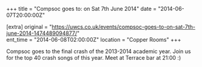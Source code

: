+++
title = "Compsoc goes to: on Sat 7th June 2014"
date = "2014-06-07T20:00:00Z"

[extra]
original = "https://uwcs.co.uk/events/compsoc-goes-to-on-sat-7th-june-2014-1474489094877/"    
ent_time = "2014-06-08T02:00:00Z"
location = "Copper Rooms"
+++

Compsoc goes to the final crash of the 2013-2014 academic year. Join us for the top 40 crash songs of this year. Meet at Terrace bar at 21:00 :)

